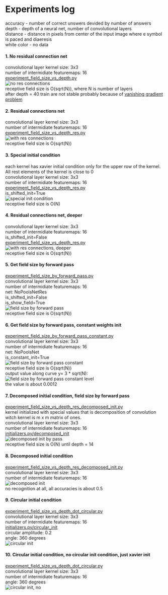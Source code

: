 # Experiments log
accuracy - number of correct unswers devided by number of answers  
depth - depth of a neural net, number of convolutional layers  
distance - distance in pixels from center of the input image where e symbol is paced and diaeresis  
white color - no data  
  
#### 1. No residual connection net  
convolutional layer kernel size: 3x3  
number of intermidiate featuremaps: 16     
[experiment_field_size_vs_depth.py](../../experiments/experiment_field_size_vs_depth.py)    
![no res connections](./field_size_vs_depth_no_res_connections.png)  
receptive field size is O(sqrt(N)), where N is number of layers  
after depth = 40 train are not stable probably because of [vanishing gradient problem](https://en.wikipedia.org/wiki/Vanishing_gradient_problem)  
    
#### 2. Residual connections net
convolutional layer kernel size: 3x3  
number of intermidiate featuremaps: 16     
[experiment_field_size_vs_depth_res.py](../../experiments/experiment_field_size_vs_depth_res.py)    
![with res connections](./field_size_vs_depth_with_res_connections.png)  
receptive field size is O(sqrt(N))  
    
#### 3. Special initial condition
each kernel has xavier initial condition only for the upper row of the kernel. All rest elements of the kernel is close to 0  
convolutional layer kernel size: 3x3  
number of intermidiate featuremaps: 16     
[experiment_field_size_vs_depth_res.py](../../experiments/experiment_field_size_vs_depth_res.py)    
is_shifted_init=True  
![special init condition](./field_size_vs_depth_special_init_condition.png)  
receptive field size is O(N)  
    
#### 4. Residual connections net, deeper
convolutional layer kernel size: 3x3  
number of intermidiate featuremaps: 16  
is_shifted_init=False  
[experiment_field_size_vs_depth_res.py](../../experiments/experiment_field_size_vs_depth_res.py)    
![with res connections, deeper](./field_size_vs_depth_with_res_connections_additional.png)  
receptive field size is O(sqrt(N))  
    
#### 5. Get field size by forward pass
[experiment_field_size_by_forward_pass.py](../../experiments/experiment_field_size_by_forward_pass.py)  
convolutional layer kernel size: 3x3  
number of intermidiate featuremaps: 16  
net: NoPoolsNetRes  
is_shifted_init=False  
is_show_field=True  
![field size by forward pass](./field_size_vs_depth_by_forward_pass.png)  
receptive field size is O(sqrt(N))  
  
#### 6. Get field size by forward pass, constant weights init
[experiment_field_size_by_forward_pass_constant.py](../../experiments/experiment_field_size_by_forward_pass_constant.py)  
convolutional layer kernel size: 3x3  
number of intermidiate featuremaps: 16  
net: NoPoolsNet  
is_constant_init=True   
![field size by forward pass constant](./field_size_vs_depth_by_forward_pass_constant.png)  
receptive field size is O(sqrt(N))  
output value along curve y= 3 * sqrt(N):  
![field size by forward pass constant level](./field_size_vs_depth_by_forward_pass_constant_level.png)  
the value is about 0.0012  
  
#### 7. Decomposed initial condition, field size by forward pass
[experiment_field_size_vs_depth_res_decomposed_init.py](../../experiments/experiment_field_size_vs_depth_res_decomposed_init.py)  
kernel initialized with special values that is decomposition of convolution witch kernel is m x m matrix of ones.     
convolutional layer kernel size: 3x3  
number of intermidiate featuremaps: 16  
[initializers.py/decomposed_init](../../initializers.py#L4)    
![decomposed init by pass](./field_size_vs_depth_by_forward_pass_decomposed_init.png)    
receptive field size is O(N) until depth = 14  
  
#### 8. Decomposed initial condition
[experiment_field_size_vs_depth_res_decomposed_init.py](../../experiments/experiment_field_size_vs_depth_res_decomposed_init.py)  
convolutional layer kernel size: 3x3  
number of intermidiate featuremaps: 16  
![decomposed init](./field_size_vs_depth_decomposed_init.png)  
no recognition at all, all accuracies is about 0.5  
  
#### 9. Circular initial condition
[experiment_field_size_vs_depth_dot_circular.py](../../experiments/experiment_field_size_vs_depth_dot_circular.py)  
convolutional layer kernel size: 3x3  
number of intermidiate featuremaps: 16  
[initializers.py/circular_init](../../initializers.py#L51)  
circular amplitude: 0.2  
angle: 360 degrees  
![circular init](./field_size_vs_depth_circular_init_0_2_decemated_less.png)   
  
#### 10. Circular initial condition, no circular init condition, just xavier init
[experiment_field_size_vs_depth_dot_circular.py](../../experiments/experiment_field_size_vs_depth_dot_circular.py)  
convolutional layer kernel size: 3x3  
number of intermidiate featuremaps: 16  
angle: 360 degrees  
![circular init, no](./field_size_vs_depth_circular_init_no_circ_init.png) 
  




